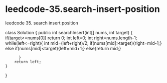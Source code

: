 # leedcode-35.search-insert-position
leedcode 35. search insert position

class Solution {
    public int searchInsert(int[] nums, int target) {
        if(target<=nums[0])
          return  0;
          int left=0;
          int right=nums.length-1;
          while(left<=right){
            int mid=(left+right)/2;
            if(nums[mid]>target){right=mid-1;}
            else if(nums[mid]<target){left=mid+1;}
            else{return mid;}

          }
        return left;
    }
}
